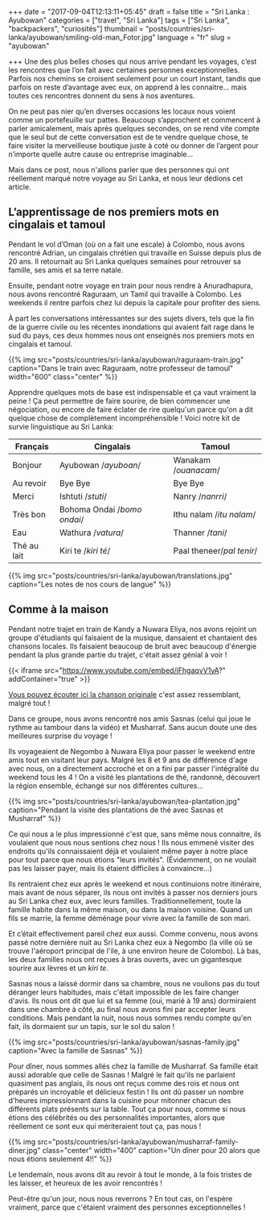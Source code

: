 +++
date = "2017-09-04T12:13:11+05:45"
draft = false
title = "Sri Lanka : Ayubowan"
categories = ["travel", "Sri Lanka"]
tags = ["Sri Lanka", "backpackers", "curiosités"]
thumbnail = "posts/countries/sri-lanka/ayubowan/smiling-old-man_Fotor.jpg"
language = "fr"
slug = "ayubowan"

+++
Une des plus belles choses qui nous arrive pendant les voyages, c’est les rencontres que l’on fait avec certaines personnes exceptionnelles. Parfois nos chemins se croisent seulement pour un court instant, tandis que parfois on reste d’avantage avec eux, on apprend à les connaitre… mais toutes ces rencontres donnent du sens à nos aventures.

On ne peut pas nier qu’en diverses occasions les locaux nous voient comme un portefeuille sur pattes. Beaucoup s’approchent et commencent à parler amicalement, mais après quelques secondes, on se rend vite compte que le seul but de cette conversation est de te vendre quelque chose, te faire visiter la merveilleuse boutique juste à coté ou donner de l’argent pour n’importe quelle autre cause ou entreprise imaginable…

Mais dans ce post, nous n'allons parler que des personnes qui ont réellement marqué notre voyage au Sri Lanka, et nous leur dédions cet article.

## L’apprentissage de nos premiers mots en cingalais et tamoul

Pendant le vol d’Oman (où on a fait une escale) à Colombo, nous avons rencontré Adrian, un cingalais chrétien qui travaille en Suisse depuis plus de 20 ans. Il retournait au Sri Lanka quelques semaines pour retrouver sa famille, ses amis et sa terre natale.

Ensuite, pendant notre voyage en train pour nous rendre à Anuradhapura, nous avons rencontré Raguraam, un Tamil qui travaille à Colombo. Les weekends il rentre parfois chez lui depuis la capitale pour profiter des siens.

À part les conversations intéressantes sur des sujets divers, tels que la fin de la guerre civile ou les récentes inondations qui avaient fait rage dans le sud du pays, ces deux hommes nous ont enseignés nos premiers mots en cingalais et tamoul.

{{% img src="posts/countries/sri-lanka/ayubowan/raguraam-train.jpg" caption="Dans le train avec Raguraam, notre professeur de tamoul" width="600" class="center" %}}

Apprendre quelques mots de base est indispensable et ça vaut vraiment la peine ! Ça peut permettre de faire sourire, de bien commencer une négociation, ou encore de faire éclater de rire quelqu'un parce qu'on a dit quelque chose de complètement incompréhensible ! Voici notre kit de survie linguistique au Sri Lanka:

Français|Cingalais|Tamoul|
------------- | ------------- | -------------
Bonjour|Ayubowan /*ayuboan*/|Wanakam /*ouanacam*/|
Au revoir|Bye Bye|Bye Bye|
Merci| Ishtuti /*stuti*/|Nanry /*nanrri*/|
Très bon|Bohoma Ondai /*bomo ondai*/|Ithu nalam /*itu nalam*/|
Eau|Wathura /*vatura*/|Thanner /*tani*/|
Thé au lait|Kiri te /*kiri té*/|Paal theneer/*pal tenir*/|
 
{{% img src="posts/countries/sri-lanka/ayubowan/translations.jpg" caption="Les notes de nos cours de langue" %}}
 
## Comme à la maison
Pendant notre trajet en train de Kandy a Nuwara Eliya, nos avons rejoint un groupe d'étudiants qui faisaient de la musique, dansaient et chantaient des chansons locales. Ils faisaient beaucoup de bruit avec beaucoup d'énergie pendant la plus grande partie du trajet, c'était assez génial à voir !

{{< iframe src="https://www.youtube.com/embed/jFhgaqvV1yA?" addContainer="true" >}}

<a href="https://www.youtube.com/watch?v=4UQsyot7C5I" target="_blank">Vous pouvez écouter ici la chanson originale</a> c'est assez ressemblant, malgré tout !
 
Dans ce groupe, nous avons rencontré nos amis Sasnas (celui qui joue le rythme au tambour dans la vidéo) et Musharraf. Sans aucun doute une des meilleures surprise du voyage !

Ils voyageaient de Negombo à Nuwara Eliya pour passer le weekend entre amis tout en visitant leur pays. Malgré les 8 et 9 ans de différence d'age avec nous, on a directement accroché et on a fini par passer l'intégralité du weekend tous les 4 ! On a visité les plantations de thé, randonné, découvert la région ensemble, échangé sur nos différentes cultures...

{{% img src="posts/countries/sri-lanka/ayubowan/tea-plantation.jpg" caption="Pendant la visite des plantations de thé avec Sasnas et Musharraf" %}}

Ce qui nous a le plus impressionné c'est que, sans même nous connaitre, ils voulaient que nous nous sentions chez nous ! Ils nous emmené visiter des endroits qu'ils connaissaient déjà et voulaient même payer à notre place pour tout parce que nous étions "leurs invités". (Évidemment, on ne voulait pas les laisser payer, mais ils étaient difficiles à convaincre...)

Ils rentraient chez eux après le weekend et nous continuions notre itinéraire, mais avant de nous séparer, ils nous ont invités à passer nos derniers jours au Sri Lanka chez eux, avec leurs familles. Traditionnellement, toute la famille habite dans la même maison, ou dans la maison voisine. Quand un fils se marrie, la femme déménage pour vivre avec la famille de son mari.

Et c’était effectivement pareil chez eux aussi. Comme convenu, nous avons passé notre dernière nuit au Sri Lanka chez eux à Negombo (la ville où se trouve l'aéroport principal de l'ile, à une environ heure de Colombo). Là bas, les deux familles nous ont reçues à bras ouverts, avec un gigantesque sourire aux lèvres et un *kiri te*. 

Sasnas nous a laissé dormir dans sa chambre, nous ne voulions pas du tout déranger leurs habitudes, mais c'était impossible de les faire changer d'avis. Ils nous ont dit que lui et sa femme (oui, marié à 19 ans) dormiraient dans une chambre à côté, au final nous avons fini par accepter leurs conditions. Mais pendant la nuit, nous nous sommes rendu compte qu'en fait, ils dormaient sur un tapis, sur le sol du salon !
 
{{% img src="posts/countries/sri-lanka/ayubowan/sasnas-family.jpg" caption="Avec la famille de Sasnas" %}}

Pour dîner, nous sommes allés chez la famille de Musharraf. Sa famille était aussi adorable que celle de Sasnas ! Malgré le fait qu'ils ne parlaient quasiment pas anglais, ils nous ont reçus comme des rois et nous ont préparés un incroyable et délicieux festin ! Ils ont dû passer un nombre d'heures impressionnant dans la cuisine pour mitonner chacun des différents plats présents sur la table. Tout ça pour nous, comme si nous étions des célébrités ou des personnalités importantes, alors que réellement ce sont eux qui mériteraient tout ça, pas nous !

{{% img src="posts/countries/sri-lanka/ayubowan/musharraf-family-diner.jpg" class="center" width="400" caption="Un dîner pour 20 alors que nous étions seulement 4!!"  %}}
 
Le lendemain, nous avons dit au revoir à tout le monde, à la fois tristes de les laisser, et heureux de les avoir rencontrés !
 
Peut-être qu'un jour, nous nous reverrons ? En tout cas, on l'espère vraiment, parce que c'étaient vraiment des personnes exceptionnelles !